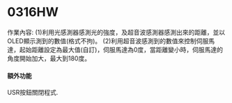 # 0316HW
作業內容:
(1)利用光感測器感測光的強度，及超音波感測器感測出來的距離，並以OLED顯示測到的數值(格式不拘)。
(2)利用超音波感測到的數值來控制伺服馬達，起始距離設定為最大值(自訂)，伺服馬達為0度，當距離變小時，伺服馬達的角度開始加大，最大到180度。

#### 額外功能
USR按鈕關閉程式.